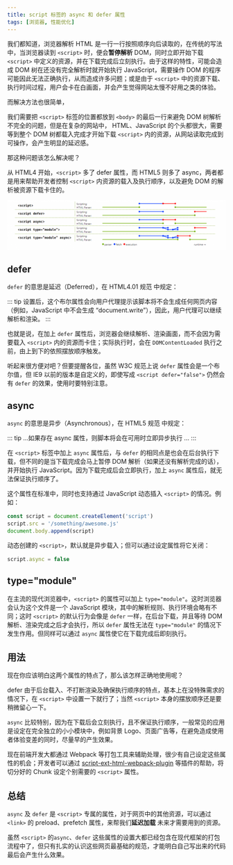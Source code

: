 ```yaml
---
title: script 标签的 async 和 defer 属性
tags: [浏览器, 性能优化]
---
```


我们都知道，浏览器解析 HTML 是一行一行按照顺序向后读取的，在传统的写法中，当浏览器读到 `<script>` 时，便会**暂停解析** DOM，同时立即开始下载 `<script>` 中定义的资源，并在下载完成后立刻执行。由于这样的特性，可能会造成 DOM 树在还没有完全解析时就开始执行 JavaScript，需要操作 DOM 的程序可能因此无法正确执行，从而造成许多问题；或是由于 `<script>` 中的资源下载、执行时间过程，用户会卡在白画面，并会产生觉得网站太慢不好用之类的体验。

而解决方法也很简单，

我们需要把 `<script>` 标签的位置都放到 `<body>` 的最后一行来避免 DOM 树解析不完全的问题，但是在复杂的网站中， HTML、JavaScript 的个头都很大，需要等到整个 DOM 树都载入完成才开始下载 `<script>` 内的资源，从网站读取完成到可操作，会产生明显的延迟感。

那这种问题该怎么解决呢？

从 HTML4 开始，`<script>` 多了 defer 属性，而 HTML5 则多了 async，两者都是用来帮助开发者控制 `<script>` 内资源的载入及执行顺序，以及避免 DOM 的解析被资源下载卡住的。

<!--truncate-->

![async vs defer](/img/blog/async-vs-defer.png)

## defer

`defer` 的意思是延迟（Deferred），在 HTML4.01 规范 中规定：

::: tip
设置后，这个布尔属性会向用户代理提示该脚本将不会生成任何网页内容（例如，JavaScript 中不会生成 “document.write”），因此，用户代理可以继续解析和渲染。
:::

也就是说，在加上 `defer` 属性后，浏览器会继续解析、渲染画面，而不会因为需要载入 `<script>` 内的资源而卡住；实际执行时，会在 `DOMContentLoaded` 执行之前，由上到下的依照摆放顺序触发。

听起来很方便对吧？但要提醒各位，虽然 W3C 规范上说 `defer` 属性会是一个布尔值，但 IE9 以前的版本是自定义的，即使写成 `<script defer="false">` 仍然会有 `defer` 的效果，使用时要特别注意。

## async

`async` 的意思是异步（Asynchronous），在 HTML5 规范 中规定：

::: tip
…如果存在 async 属性，则脚本将会在可用时立即异步执行 …
:::

在 `<script>` 标签中加上 `async` 属性后，与 `defer` 的相同点是也会在后台执行下载，但不同的是当下载完成会马上暂停 DOM 解析（如果还没有解析完成的话），并开始执行 JavaScript。因为下载完成后会立即执行，加上 `async` 属性后，就无法保证执行顺序了。

这个属性在标准中，同时也支持通过 JavaScript 动态插入 `<script>` 的情况。例如：

```js
const script = document.createElement('script')
script.src = '/something/awesome.js'
document.body.append(script)
```

动态创建的 `<script>`，默认就是异步载入；但可以通过设定属性将它关闭：

```js
script.async = false
```

## type="module"

在主流的现代浏览器中，`<script>` 的属性可以加上 `type="module"`。这时浏览器会认为这个文件是一个 JavaScript 模块，其中的解析规则、执行环境会略有不同；这时 `<script>` 的默认行为会像是 `defer` 一样，在后台下载，并且等待 DOM 解析、渲染完成之后才会执行，所以 `defer` 属性无法在 `type="module"` 的情况下发生作用。但同样可以通过 `async` 属性使它在下载完成后即刻执行。

## 用法

现在你应该明白这两个属性的特点了，那么该怎样正确地使用呢？

defer 由于后台载入、不打断渲染及确保执行顺序的特点，基本上在没特殊需求的情况下，在 `<script>` 中设置一下就行了；当然 `<script>` 本身的摆放顺序还是要稍微留心一下。

`async` 比较特别，因为在下载后会立刻执行，且不保证执行顺序，一般常见的应用是设定在完全独立的小小模块中，例如背景 Logo、页面广告等，在避免造成使用者体验变差的同时，尽量早的产生效果。

现在前端开发大都通过 Webpack 等打包工具来辅助处理，很少有自己设定这些属性的机会；开发者可以通过 [script-ext-html-webpack-plugin](https://github.com/numical/script-ext-html-webpack-plugin) 等插件的帮助，将切分好的 Chunk 设定个别需要的 `<script>` 属性。

## 总结

`async` 及 `defer` 是 `<script>` 专属的属性，对于网页中的其他资源，可以通过 `<link>` 的 preload、prefetch 属性，来帮我们**延迟加载** 未来才需要用到的资源。

虽然 `<script>` 的`async`、`defer` 这些属性的设置大都已经包含在现代框架的打包流程中了，但只有扎实的认识这些网页最基础的规范，才能明白自己写出来的代码最后会产生什么效果。
